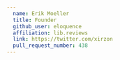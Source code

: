```yaml
---
  name: Erik Moeller
  title: Founder
  github_user: eloquence
  affiliation: lib.reviews
  link: https://twitter.com/xirzon
  pull_request_number: 438
---
```

